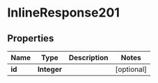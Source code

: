 
# InlineResponse201

## Properties
Name | Type | Description | Notes
------------ | ------------- | ------------- | -------------
**id** | **Integer** |  |  [optional]




